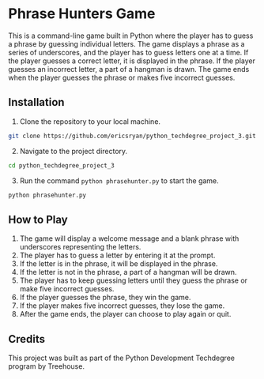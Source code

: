 # Phrase Hunters Game

This is a command-line game built in Python where the player has to guess a phrase by guessing individual letters. The game displays a phrase as a series of underscores, and the player has to guess letters one at a time. If the player guesses a correct letter, it is displayed in the phrase. If the player guesses an incorrect letter, a part of a hangman is drawn. The game ends when the player guesses the phrase or makes five incorrect guesses.

## Installation

1. Clone the repository to your local machine.
```bash
git clone https://github.com/ericsryan/python_techdegree_project_3.git
```

2. Navigate to the project directory.
```bash
cd python_techdegree_project_3
```

3. Run the command `python phrasehunter.py` to start the game.
```bash
python phrasehunter.py
```

## How to Play

1. The game will display a welcome message and a blank phrase with underscores representing the letters.
2. The player has to guess a letter by entering it at the prompt.
3. If the letter is in the phrase, it will be displayed in the phrase.
4. If the letter is not in the phrase, a part of a hangman will be drawn.
5. The player has to keep guessing letters until they guess the phrase or make five incorrect guesses.
6. If the player guesses the phrase, they win the game.
7. If the player makes five incorrect guesses, they lose the game.
8. After the game ends, the player can choose to play again or quit.

## Credits

This project was built as part of the Python Development Techdegree program by Treehouse.
